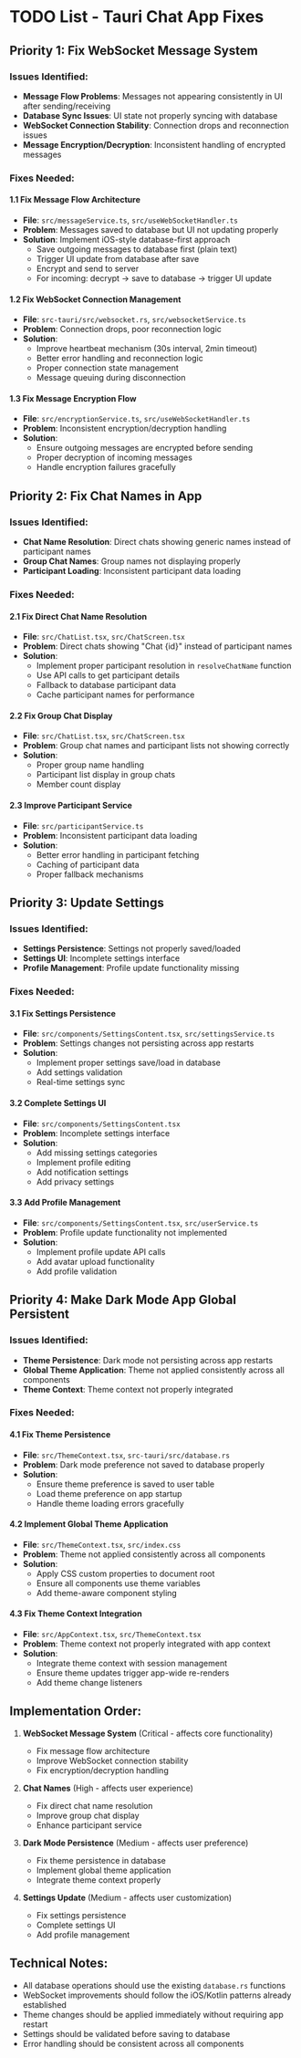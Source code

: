 # TODO List - Tauri Chat App Fixes

## Priority 1: Fix WebSocket Message System

### Issues Identified:
- **Message Flow Problems**: Messages not appearing consistently in UI after sending/receiving
- **Database Sync Issues**: UI state not properly syncing with database
- **WebSocket Connection Stability**: Connection drops and reconnection issues
- **Message Encryption/Decryption**: Inconsistent handling of encrypted messages

### Fixes Needed:

#### 1.1 Fix Message Flow Architecture
- **File**: `src/messageService.ts`, `src/useWebSocketHandler.ts`
- **Problem**: Messages saved to database but UI not updating properly
- **Solution**: Implement iOS-style database-first approach
  - Save outgoing messages to database first (plain text)
  - Trigger UI update from database after save
  - Encrypt and send to server
  - For incoming: decrypt → save to database → trigger UI update

#### 1.2 Fix WebSocket Connection Management
- **File**: `src-tauri/src/websocket.rs`, `src/websocketService.ts`
- **Problem**: Connection drops, poor reconnection logic
- **Solution**: 
  - Improve heartbeat mechanism (30s interval, 2min timeout)
  - Better error handling and reconnection logic
  - Proper connection state management
  - Message queuing during disconnection

#### 1.3 Fix Message Encryption Flow
- **File**: `src/encryptionService.ts`, `src/useWebSocketHandler.ts`
- **Problem**: Inconsistent encryption/decryption handling
- **Solution**:
  - Ensure outgoing messages are encrypted before sending
  - Proper decryption of incoming messages
  - Handle encryption failures gracefully

## Priority 2: Fix Chat Names in App

### Issues Identified:
- **Chat Name Resolution**: Direct chats showing generic names instead of participant names
- **Group Chat Names**: Group names not displaying properly
- **Participant Loading**: Inconsistent participant data loading

### Fixes Needed:

#### 2.1 Fix Direct Chat Name Resolution
- **File**: `src/ChatList.tsx`, `src/ChatScreen.tsx`
- **Problem**: Direct chats showing "Chat {id}" instead of participant names
- **Solution**:
  - Implement proper participant resolution in `resolveChatName` function
  - Use API calls to get participant details
  - Fallback to database participant data
  - Cache participant names for performance

#### 2.2 Fix Group Chat Display
- **File**: `src/ChatList.tsx`, `src/ChatScreen.tsx`
- **Problem**: Group chat names and participant lists not showing correctly
- **Solution**:
  - Proper group name handling
  - Participant list display in group chats
  - Member count display

#### 2.3 Improve Participant Service
- **File**: `src/participantService.ts`
- **Problem**: Inconsistent participant data loading
- **Solution**:
  - Better error handling in participant fetching
  - Caching of participant data
  - Proper fallback mechanisms

## Priority 3: Update Settings

### Issues Identified:
- **Settings Persistence**: Settings not properly saved/loaded
- **Settings UI**: Incomplete settings interface
- **Profile Management**: Profile update functionality missing

### Fixes Needed:

#### 3.1 Fix Settings Persistence
- **File**: `src/components/SettingsContent.tsx`, `src/settingsService.ts`
- **Problem**: Settings changes not persisting across app restarts
- **Solution**:
  - Implement proper settings save/load in database
  - Add settings validation
  - Real-time settings sync

#### 3.2 Complete Settings UI
- **File**: `src/components/SettingsContent.tsx`
- **Problem**: Incomplete settings interface
- **Solution**:
  - Add missing settings categories
  - Implement profile editing
  - Add notification settings
  - Add privacy settings

#### 3.3 Add Profile Management
- **File**: `src/components/SettingsContent.tsx`, `src/userService.ts`
- **Problem**: Profile update functionality not implemented
- **Solution**:
  - Implement profile update API calls
  - Add avatar upload functionality
  - Add profile validation

## Priority 4: Make Dark Mode App Global Persistent

### Issues Identified:
- **Theme Persistence**: Dark mode not persisting across app restarts
- **Global Theme Application**: Theme not applied consistently across all components
- **Theme Context**: Theme context not properly integrated

### Fixes Needed:

#### 4.1 Fix Theme Persistence
- **File**: `src/ThemeContext.tsx`, `src-tauri/src/database.rs`
- **Problem**: Dark mode preference not saved to database properly
- **Solution**:
  - Ensure theme preference is saved to user table
  - Load theme preference on app startup
  - Handle theme loading errors gracefully

#### 4.2 Implement Global Theme Application
- **File**: `src/ThemeContext.tsx`, `src/index.css`
- **Problem**: Theme not applied consistently across all components
- **Solution**:
  - Apply CSS custom properties to document root
  - Ensure all components use theme variables
  - Add theme-aware component styling

#### 4.3 Fix Theme Context Integration
- **File**: `src/AppContext.tsx`, `src/ThemeContext.tsx`
- **Problem**: Theme context not properly integrated with app context
- **Solution**:
  - Integrate theme context with session management
  - Ensure theme updates trigger app-wide re-renders
  - Add theme change listeners

## Implementation Order:

1. **WebSocket Message System** (Critical - affects core functionality)
   - Fix message flow architecture
   - Improve WebSocket connection stability
   - Fix encryption/decryption handling

2. **Chat Names** (High - affects user experience)
   - Fix direct chat name resolution
   - Improve group chat display
   - Enhance participant service

3. **Dark Mode Persistence** (Medium - affects user preference)
   - Fix theme persistence in database
   - Implement global theme application
   - Integrate theme context properly

4. **Settings Update** (Medium - affects user customization)
   - Fix settings persistence
   - Complete settings UI
   - Add profile management

## Technical Notes:

- All database operations should use the existing `database.rs` functions
- WebSocket improvements should follow the iOS/Kotlin patterns already established
- Theme changes should be applied immediately without requiring app restart
- Settings should be validated before saving to database
- Error handling should be consistent across all components 